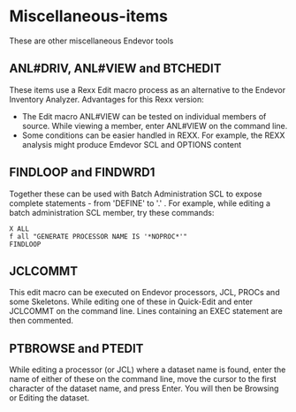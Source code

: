 # Miscellaneous-items

These are other miscellaneous Endevor tools

## ANL#DRIV, ANL#VIEW and BTCHEDIT

These items use a Rexx Edit macro process as an alternative to the Endevor Inventory Analyzer. Advantages for this Rexx version:
- The Edit macro ANL#VIEW can be tested on individual members of source. While viewing a member, enter ANL#VIEW on the command line.
- Some conditions can be easier handled in REXX. For example, the REXX analysis might produce Emdevor SCL and OPTIONS content

## FINDLOOP and FINDWRD1

Together these can be used with Batch Administration SCL to expose complete statements - from 'DEFINE' to '.' .
For example, while editing a batch administration SCL member, try these commands:
~~~
X ALL
f all "GENERATE PROCESSOR NAME IS '*NOPROC*'"
FINDLOOP
~~~


## JCLCOMMT

This edit macro can be executed on Endevor processors, JCL, PROCs and some Skeletons. While editing one of these in Quick-Edit and enter JCLCOMMT on the command line. Lines containing an EXEC statement are then commented.

## PTBROWSE and PTEDIT

While editing a processor (or JCL) where a dataset name is found, enter the name of either of these on the command line, move the cursor to the first character of the dataset name, and press Enter. You will then be Browsing or Editing the dataset.
